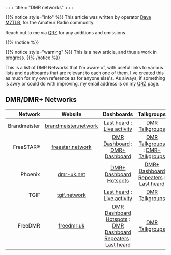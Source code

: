 +++
title = "DMR networks"
+++

{{% notice style="info" %}}
This article was written by operator [Dave M7TLB][QRZ], for the Amateur Radio community.

Reach out to me via [QRZ][QRZ] for any additions and omissions.

[QRZ]: https://qrz.com/db/M7TLB

{{% /notice %}}

{{% notice style="warning" %}}
This is a new article, and thus a work in progress.
{{% /notice %}}

This is a list of DMR Networks that I'm aware of, with useful links to various lists and dashboards that are relevant to each one of them.  I've created this as much for my own reference as for anyone else's.  As always, if something is awry or could do with improving, my email address is on my [QRZ][QRZ] page.

## DMR/DMR+ Networks

| Network       | Website      | Dashboards   | Talkgroups   | Selfcare     |
| ------------: | :----------: | :----------: | :----------: | :----------: |
| Brandmeister  | [brandmeister.network][BMWS] | [Last heard][BMLH] : [Live activity][BMAC] | [DMR Talkgroups][BMTG] | [Selfcare][BMSC] |
| FreeSTAR&reg; | [freestar.network][FSWS] | [DMR Dashboard][FSDB] : [DMR+ Dashboard][FSDB+] | [DMR Talkgroups][FSTG] : [DMR+ Talkgroups][FSTG+] | --- |
| Phoenix       | [dmr-uk.net][PHWS] | [DMR+ Dashboard Hotspots][PHDB+F] | [DMR+ Dashboard Repeaters][PHDB+K] : [Last heard][PHLH] | [DMR+ Talkgroups][PHTG] |
| TGIF          | [tgif.network][TGWS] | [Last heard][TGLH] : [Live activity][TGAC] | [DMR Talkgroups][TGTG] | [Selfcare][TGSC] |
| FreeDMR       | [freedmr.uk][FDWS] | [DMR Dashboard Hotspots][FDDBH] : [DMR Dashboard Repeaters][FDDBR] : [Last heard][FDLH] | [DMR Talkgroups][FDTG] | --- |

[BMWS]: https://brandmeister.network/
[BMLH]: https://brandmeister.network/?page=lh
[BMAC]: https://hose.brandmeister.network/
[BMTG]: https://brandmeister.network/?page=talkgroups
[BMSC]: https://brandmeister.network/?page=selfcare

[FSWS]: https://freestar.network/
[FSDB]: https://dmr.freestar.network/dashboard/
[FSDB+]: https://ipsc2.freestar.network/ipsc/
[FSTG]: https://freestar.network/systemx-dmr/
[FSTG+]: https://freestar.network/ipsc2-server/

[PHWS]: http://www.dmr-uk.net/
[PHDB+F]: http://phoenix-f.opendmr.net/ipsc/
[PHDB+K]: http://phoenix-k.opendmr.net/ipsc/
[PHLH]: https://www.dmr-uk.net/monitor.php
[PHTG]: http://www.dmr-uk.net/index.php/layout/

[TGWS]: https://tgif.network/
[TGLH]: https://tgif.network/lastheard.php
[TGAC]: https://tgif.network/activetg.php
[TGTG]: https://tgif.network/talkgroups.php
[TGSC]: https://tgif.network/profile.php?tab=SelfCare

[FDWS]: http://www.freedmr.uk/
[FDDBH]: http://www.freedmr.uk/index.php/dashboard/hotspot-dashboard/
[FDDBR]: http://www.freedmr.uk/index.php/dashboard/repeater-dashboard/
[FDLH]: http://www.freedmr.uk/index.php/dashboard/global-last-heard/
[FDTG]: http://www.freedmr.uk/index.php/talkgroups/
